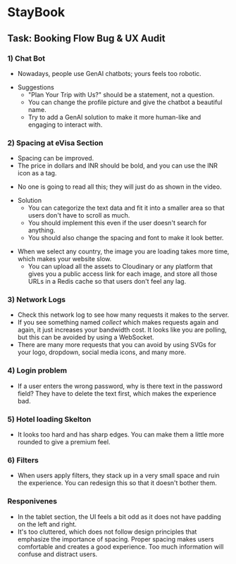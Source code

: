 # StayBook

## Task: Booking Flow Bug & UX Audit

### 1) Chat Bot

- Nowadays, people use GenAI chatbots; yours feels too robotic.

<!-- ![Chat box screenshot](./images/image.png) -->

- Suggestions
  - "Plan Your Trip with Us?" should be a statement, not a question.
  - You can change the profile picture and give the chatbot a beautiful name.
  - Try to add a GenAI solution to make it more human-like and engaging to interact with.

### 2) Spacing at eVisa Section

- Spacing can be improved.
- The price in dollars and INR should be bold, and you can use the INR icon as a tag.
<!-- ![spacing at eVisa page](./images/image1.png) -->

- No one is going to read all this; they will just do as shown in the video.

<!-- <video controls src="./images/20250707-1550-16.1426639.mp4" title="Long Text"></video> -->

- Solution
  - You can categorize the text data and fit it into a smaller area so that users don't have to scroll as much.
  - You should implement this even if the user doesn't search for anything.
  - You should also change the spacing and font to make it look better.

<!-- ![Category option which is available by default](./images/image2.png) -->

- When we select any country, the image you are loading takes more time, which makes your website slow.
  - You can upload all the assets to Cloudinary or any platform that gives you a public access link for each image, and store all those URLs in a Redis cache so that users don't feel any lag.

### 3) Network Logs

<!-- ![Browser Network Section](./images/image3.png) -->

- Check this network log to see how many requests it makes to the server.
- If you see something named _collect_ which makes requests again and again, it just increases your bandwidth cost. It looks like you are polling, but this can be avoided by using a WebSocket.
- There are many more requests that you can avoid by using SVGs for your logo, dropdown, social media icons, and many more.

### 4) Login problem

<!-- ![Login Problem](./images/image4.png) -->

- If a user enters the wrong password, why is there text in the password field? They have to delete the text first, which makes the experience bad.

### 5) Hotel loading Skelton

<!-- ![alt text](./images/image5.png) -->

- It looks too hard and has sharp edges. You can make them a little more rounded to give a premium feel.

### 6) Filters

<!-- ![alt text](./images/image6.png) -->

- When users apply filters, they stack up in a very small space and ruin the experience. You can redesign this so that it doesn't bother them.

### Responivenes

<!-- ![alt text](./images/image7.png) -->

- In the tablet section, the UI feels a bit odd as it does not have padding on the left and right.
- It's too cluttered, which does not follow design principles that emphasize the importance of spacing. Proper spacing makes users comfortable and creates a good experience. Too much information will confuse and distract users.
